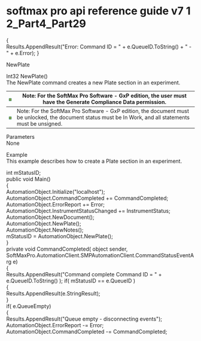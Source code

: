 # softmax pro api reference guide v7 1 2\_Part4\_Part29

{\
Results.AppendResult("Error: Command ID = " + e.QueueID.ToString() + " - " + e.Error); }

NewPlate

Int32 NewPlate()\
The NewPlate command creates a new Plate section in an experiment.

| <img src="../../../../../.gitbook/assets/0 (23).png" alt="" data-size="original"> | Note: For the SoftMax Pro Software - GxP edition, the user must have the Generate Compliance Data permission.                                              |
| --------------------------------------------------------------------------------- | ---------------------------------------------------------------------------------------------------------------------------------------------------------- |
| <img src="../../../../../.gitbook/assets/1 (20).png" alt="" data-size="original"> | Note: For the SoftMax Pro Software - GxP edition, the document must be unlocked, the document status must be In Work, and all statements must be unsigned. |

Parameters\
None

Example\
This example describes how to create a Plate section in an experiment.

int mStatusID;\
public void Main()\
{\
AutomationObject.Initialize("localhost");\
AutomationObject.CommandCompleted += CommandCompleted;\
AutomationObject.ErrorReport += Error;\
AutomationObject.InstrumentStatusChanged += InstrumentStatus;\
AutomationObject.NewDocument();\
AutomationObject.NewPlate();\
AutomationObject.NewNotes();\
mStatusID = AutomationObject.NewPlate();\
}\
private void CommandCompleted( object sender,\
SoftMaxPro.AutomationClient.SMPAutomationClient.CommandStatusEventArg e)\
{\
Results.AppendResult("Command complete Command ID = " + e.QueueID.ToString() ); if( mStatusID == e.QueueID )\
{\
Results.AppendResult(e.StringResult);\
}\
if( e.QueueEmpty)\
{\
Results.AppendResult("Queue empty - disconnecting events");\
AutomationObject.ErrorReport -= Error;\
AutomationObject.CommandCompleted -= CommandCompleted;
